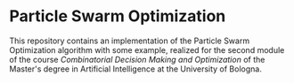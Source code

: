 # Particle Swarm Optimization
This repository contains an implementation of the Particle Swarm Optimization algorithm with some example, realized for the second module of the course _Combinatorial Decision Making and Optimization_ of the Master's degree in Artificial Intelligence at the University of Bologna.
